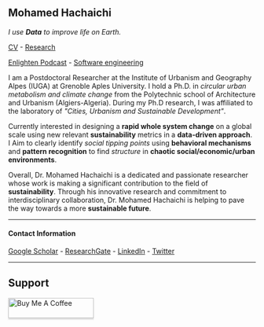 ## Mohamed Hachaichi 

_I use __Data__ to improve life on Earth._

[CV](https://docs.google.com/document/d/13JBk-icJjf_6psBvQdHXmSclHUYyBfXf/edit?usp=sharing&ouid=101260051385549215271&rtpof=true&sd=true) - [Research](./Research/Research.md)


[Enlighten Podcast](https://www.youtube.com/channel/UCdJSjE9TTQqJOnYjjloJHfA) - [Software engineering](https://pypi.org/project/Geosis/) 

I am a Postdoctoral Researcher at the Institute of Urbanism and Geography Alpes (IUGA) at Grenoble Aples University. I hold a Ph.D. in *circular urban metabolism and climate change* from the Polytechnic school of Architecture and Urbanism (Algiers-Algeria). During my Ph.D research, I was affiliated to the laboratory of _"Cities, Urbanism and Sustainable Development"_.

Currently interested in designing a **rapid whole system change** on a global scale using new relevant **sustainability** metrics in a **data-driven approach**. I Aim to clearly identify *social tipping points* using **behavioral mechanisms** and **pattern recognition** to find *structure* in **chaotic social/economic/urban environments**.

Overall, Dr. Mohamed Hachaichi is a dedicated and passionate researcher whose work is making a significant contribution to the field of __sustainability__. Through his innovative research and commitment to interdisciplinary collaboration, Dr. Mohamed Hachaichi is helping to pave the way towards a more **sustainable future**.


----------
#### Contact Information 
 
[Google Scholar](https://scholar.google.com/citations?user=xaceBrYAAAAJ&hl=en) - [ResearchGate](https://www.researchgate.net/profile/Mohamed-Hachaichi) - [LinkedIn](https://www.linkedin.com/in/mohamed-hachaichi-07017212a/) - [Twitter](https://twitter.com/med_hachaichi)

---------------

## Support 

<a href="https://www.buymeacoffee.com/mohamedhacJ" target="_blank"><img src="https://www.buymeacoffee.com/assets/img/custom_images/purple_img.png" alt="Buy Me A Coffee" style="height: 41px !important;width: 174px !important;box-shadow: 0px 3px 2px 0px rgba(190, 190, 190, 0.5) !important;-webkit-box-shadow: 0px 3px 2px 0px rgba(190, 190, 190, 0.5) !important;" ></a>
